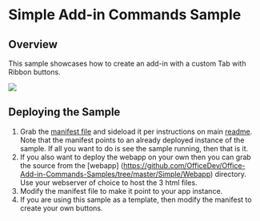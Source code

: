 # Simple Add-in Commands Sample #

## Overview
This sample showcases how to create an add-in with a custom Tab with Ribbon buttons. 

![](https://i.imgur.com/HRCbRFO.png) 

## Deploying the Sample
1. Grab the [manifest file](https://github.com/OfficeDev/Office-Add-in-Commands-Samples/blob/master/Simple/Manifest/SimpleAddin.xml) and sideload it per instructions on main [readme](https://github.com/OfficeDev/Office-Add-in-Commands-Samples/blob/master/README.md). Note that the manifest points to an already deployed instance of the sample. If all you want to do is see the sample running, then that is it. 
2. If you also want to deploy the webapp on your own then you can grab the source from the [webapp] (https://github.com/OfficeDev/Office-Add-in-Commands-Samples/tree/master/Simple/Webapp) directory. Use your webserver of choice to host the 3 html files. 
3. Modify the manifest file to make it point to your app instance.
4. If you are using this sample as a template, then modify the manifest to create your own buttons. 
